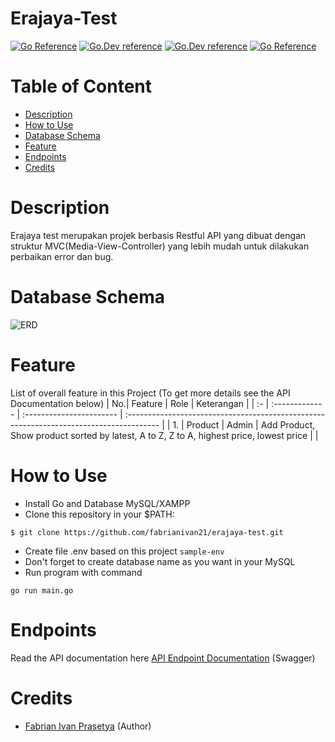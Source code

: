 # Erajaya-Test
[![Go Reference](https://pkg.go.dev/badge/golang.org/x/example.svg)](https://pkg.go.dev/golang.org/x/example)
[![Go.Dev reference](https://img.shields.io/badge/gorm-reference-blue?logo=go&logoColor=white)](https://pkg.go.dev/gorm.io/gorm?tab=doc)
[![Go.Dev reference](https://img.shields.io/badge/echo-reference-blue?logo=go&logoColor=white)](https://github.com/labstack/echo)
[![Go Reference](https://img.shields.io/badge/gmaps-reference-blue?logo=GMaps&logoColor=white)](https://github.com/googlemaps/google-maps-services-go)

# Table of Content
- [Description](#description)
- [How to Use](#how-to-use)
- [Database Schema](#database-schema)
- [Feature](#feature)
- [Endpoints](#endpoints)
- [Credits](#credits)

# Description
Erajaya test merupakan projek berbasis Restful API yang dibuat dengan struktur MVC(Media-View-Controller) yang lebih mudah untuk dilakukan perbaikan error dan bug.

# Database Schema
![ERD]()

# Feature
List of overall feature in this Project (To get more details see the API Documentation below)
| No.| Feature        | Role                     | Keterangan                                                                              |
| :- | :------------- | :----------------------- | :-------------------------------------------------------------------------------------- |
| 1. | Product        | Admin                    | Add Product, Show product sorted by latest, A to Z, Z to A, highest price, lowest price |                                                            |

# How to Use
- Install Go and Database MySQL/XAMPP
- Clone this repository in your $PATH:
```
$ git clone https://github.com/fabrianivan21/erajaya-test.git
```
- Create file .env based on this project 
``
sample-env
``
- Don't forget to create database name as you want in your MySQL
- Run program with command
```
go run main.go
```
# Endpoints
Read the API documentation here [API Endpoint Documentation]() (Swagger)

# Credits
- [Fabrian Ivan Prasetya](https://github.com/fabrianivan21) (Author)
